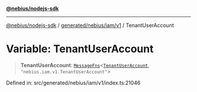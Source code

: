 [**@nebius/nodejs-sdk**](../../../../../README.md)

***

[@nebius/nodejs-sdk](../../../../../README.md) / [generated/nebius/iam/v1](../README.md) / TenantUserAccount

# Variable: TenantUserAccount

> **TenantUserAccount**: [`MessageFns`](../../../../../runtime/protos/core/interfaces/MessageFns.md)\<[`TenantUserAccount`](../interfaces/TenantUserAccount.md), `"nebius.iam.v1.TenantUserAccount"`\>

Defined in: src/generated/nebius/iam/v1/index.ts:21046

